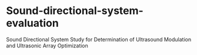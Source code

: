 # Sound-directional-system-evaluation
Sound Directional System Study for Determination of Ultrasound Modulation and Ultrasonic Array Optimization
